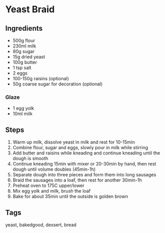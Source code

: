 # Yeast Braid

## Ingredients

* 500g flour 
* 230ml milk
* 80g sugar
* 15g dried yeast 
* 100g butter
* 1 tsp salt 
* 2 eggs
* 100-150g raisins (optional)
* 50g coarse sugar for decoration (optional)
 
### Glaze 

* 1 egg yolk 
* 10ml milk

## Steps

1. Warm up milk, dissolve yeast in milk and rest for 10-15min
2. Combine flour, sugar and eggs, slowly pour in milk while stirring 
3. Add butter and raisins while kneading and continue kneading until the dough is smooth
4. Continue kneading 15min with mixer or 20-30min by hand, then rest dough until volume doubles (45min-1h)
5. Separate dough into three pieces and form them into long sausages 
6. Braid the sausages into a loaf, then rest for another 30min-1h
7. Preheat oven to 175C upper/lower 
8. Mix egg yolk and milk, brush the loaf 
9. Bake for about 35min until the outside is golden brown

## Tags
yeast, bakedgood, dessert, bread
